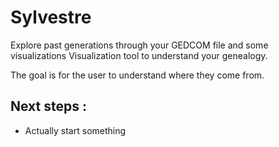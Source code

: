 # Sylvestre
Explore past generations through your GEDCOM file and some visualizations
Visualization tool to understand your genealogy. 


The goal is for the user to understand where they come from. 

## Next steps :
- Actually start something 